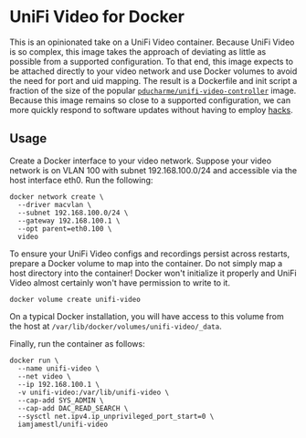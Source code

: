 # UniFi Video for Docker

This is an opinionated take on a UniFi Video container.  Because UniFi Video is
so complex, this image takes the approach of deviating as little as possible
from a supported configuration.  To that end, this image expects to be attached
directly to your video network and use Docker volumes to avoid the need for
port and uid mapping.  The result is a Dockerfile and init script a fraction of
the size of the popular
[`pducharme/unifi-video-controller`](https://hub.docker.com/r/pducharme/unifi-video-controller/)
image.  Because this image remains so close to a supported configuration, we
can more quickly respond to software updates without having to employ
[hacks](https://github.com/pducharme/UniFi-Video-Controller/pull/127).

## Usage

Create a Docker interface to your video network.  Suppose your video network is
on VLAN 100 with subnet 192.168.100.0/24 and accessible via the host interface
eth0.  Run the following:

```
docker network create \
  --driver macvlan \
  --subnet 192.168.100.0/24 \
  --gateway 192.168.100.1 \
  --opt parent=eth0.100 \
  video
```

To ensure your UniFi Video configs and recordings persist across restarts,
prepare a Docker volume to map into the container.  Do not simply map a host
directory into the container!  Docker won't initialize it properly and UniFi
Video almost certainly won't have permission to write to it.

```
docker volume create unifi-video
```

On a typical Docker installation, you will have access to this volume from the
host at `/var/lib/docker/volumes/unifi-video/_data`.

Finally, run the container as follows:

```
docker run \
  --name unifi-video \
  --net video \
  --ip 192.168.100.1 \
  -v unifi-video:/var/lib/unifi-video \
  --cap-add SYS_ADMIN \
  --cap-add DAC_READ_SEARCH \
  --sysctl net.ipv4.ip_unprivileged_port_start=0 \
  iamjamestl/unifi-video
```
